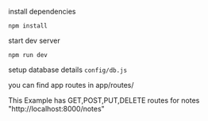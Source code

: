 install dependencies
```
npm install
```

start dev server
```
npm run dev
```

setup database details `config/db.js`


you can find app routes in app/routes/

This Example has GET,POST,PUT,DELETE routes for notes
  "http://localhost:8000/notes"

